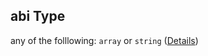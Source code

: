 ## abi Type

any of the folllowing: `array` or `string` ([Details](definitions-definitions-fortasentinel-properties-abi.md))
